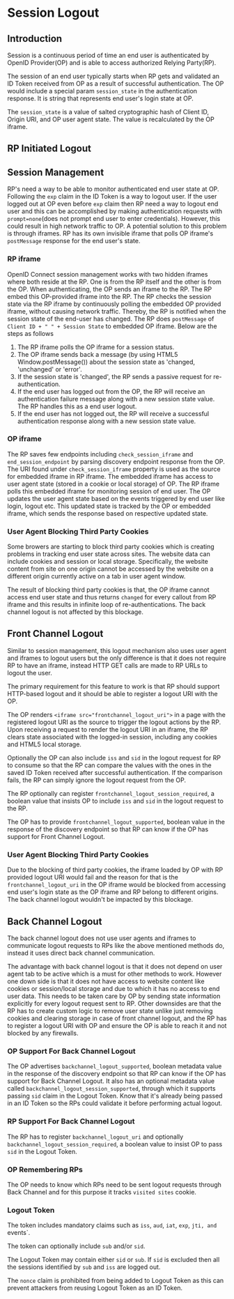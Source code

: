# Session Logout

## Introduction

Session is a continuous period of time an end user is authenticated by OpenID Provider(OP) and is able to access authorized Relying Party(RP).

The session of an end user typically starts when RP gets and validated an ID Token received from OP as a result of successful authentication. The OP would include a special param `session_state` in the authentication response. It is string that represents end user's login state at OP.

The `session_state` is a value of salted cryptographic hash of Client ID, Origin URI, and OP user agent state. The value is recalculated by the OP iframe.

## RP Initiated Logout

## Session Management

RP's need a way to be able to monitor authenticated end user state at OP. Following the `exp` claim in the ID Token is a way to logout user. If the user logged out at OP even before `exp` claim then RP need a way to logout end user and this can be accomplished by making authentication requests with `prompt=none`(does not prompt end user to enter credentials). However, this could result in high network traffic to OP. A potential solution to this problem is through iframes. RP has its own invisible iframe that polls OP iframe's `postMessage` response for the end user's state.

### RP iframe

OpenID Connect session management works with two hidden iframes where both reside at the RP. One is from the RP itself and the other is from the OP. When authenticating, the OP sends an iframe to the RP. The RP embed this OP-provided iframe into the RP. The RP checks the session state via the RP iframe by continuously polling the embedded OP provided iframe, without causing network traffic. Thereby, the RP is notified when the session state of the end-user has changed. The RP does `postMessage` of `Client ID + " " + Session State` to embedded OP iframe. Below are the steps as follows

1. The RP iframe polls the OP iframe for a session status.
1. The OP iframe sends back a message (by using HTML5 Window.postMessage()) about the session state as 'changed, 'unchanged' or 'error'.
1. If the session state is 'changed', the RP sends a passive request for re-authentication.
1. If the end user has logged out from the OP, the RP will receive an authentication failure message along with a new session state value. The RP handles this as a end user logout.
1. If the end user has not logged out, the RP will receive a successful authentication response along with a new session state value.

### OP iframe

The RP saves few endpoints including `check_session_iframe` and `end_session_endpoint` by parsing discovery endpoint response from the OP. The URI found under `check_session_iframe` property is used as the source for embedded iframe in RP iframe. The embedded iframe has access to user agent state (stored in a cookie or local storage) of OP. The RP iframe polls this embedded iframe for monitoring session of end user. The OP updates the user agent state based on the events triggered by end user like login, logout etc. This updated state is tracked by the OP or embedded iframe, which sends the response based on respective updated state.

### User Agent Blocking Third Party Cookies

Some browers are starting to block third party cookies which is creating problems in tracking end user state across sites. The website data can include cookies and session or local storage. Specifically, the website content from site on one origin cannot be accessed by the website on a different origin currently active on a tab in user agent window.

The result of blocking third party cookies is that, the OP iframe cannot access end user state and thus returns `changed` for every callout from RP iframe and this results in infinite loop of re-authentications. The back channel logout is not affected by this blockage.

## Front Channel Logout

Similar to session management, this logout mechanism also uses user agent and iframes to logout users but the only difference is that it does not require RP to have an iframe, instead HTTP GET calls are made to RP URLs to logout the user.

The primary requirement for this feature to work is that RP should support HTTP-based logout and it should be able to register a logout URI with the OP. 

The OP renders `<iframe src="frontchannel_logout_uri">` in a page with the registered logout URI as the source to trigger the logout actions by the RP. Upon receiving a request to render the logout URI in an iframe, the RP clears state associated with the logged-in session, including any cookies and HTML5 local storage.

Optionally the OP can also include `iss` and `sid` in the logout request for RP to consume so that the RP can compare the values with the ones in the saved ID Token received after successful authentication. If the comparison fails, the RP can simply ignore the logout request from the OP.

The RP optionally can register `frontchannel_logout_session_required`, a boolean value that insists OP to include `iss` and `sid` in the logout request to the RP.

The OP has to provide `frontchannel_logout_supported`, boolean value in the response of the discovery endpoint so that RP can know if the OP has support for Front Channel Logout.

### User Agent Blocking Third Party Cookies

Due to the blocking of third party cookies, the iframe loaded by OP with RP provided logout URI   would fail and the reason for that is the `frontchannel_logout_uri` in the OP iframe would be blocked from accessing end user's login state as the OP iframe and RP belong to different origins. The back channel logout wouldn't be impacted by this blockage.

## Back Channel Logout

The back channel logout does not use user agents and iframes to communicate logout requests to RPs like the above mentioned methods do, instead it uses direct back channel communication.

The advantage with back channel logout is that it does not depend on user agent tab to be active which is a must for other methods to work. However one down side is that it does not have access to website content like cookies or session/local storage and due to which it has no access to end user data. This needs to be taken care by OP by sending state information explicitly for every logout request sent to RP. Other downsides are that the RP has to create custom logic to remove user state unlike just removing cookies and clearing storage in case of front channel logout, and the RP has to register a logout URI with OP and ensure the OP is able to reach it and not blocked by any firewalls.

### OP Support For Back Channel Logout

The OP advertises `backchannel_logout_supported`, boolean metadata value in the response of the discovery endpoint so that RP can know if the OP has support for Back Channel Logout. It also has an optional metadata value called `backchannel_logout_session_supported`, through which it supports passing `sid` claim in the Logout Token. Know that it's already being passed in an ID Token so the RPs could validate it before performing actual logout.

### RP Support For Back Channel Logout

The RP has to register `backchannel_logout_uri` and optionally `backchannel_logout_session_required`, a boolean value to insist OP to pass `sid` in the Logout Token.

### OP Remembering RPs

The OP needs to know which RPs need to be sent logout requests through Back Channel and for this purpose it tracks `visited sites` cookie.

### Logout Token

The token includes mandatory claims such as `iss`, `aud`, `iat`, `exp`, `jti, and `events`.

The token can optionally include `sub` and/or `sid`.

The Logout Token may contain either `sid` or `sub`. If `sid` is excluded then all the sessions identified by `sub` and `iss` are logged out.

The `nonce` claim is prohibited from being added to Logout Token as this can prevent attackers from reusing Logout Token as an ID Token.

